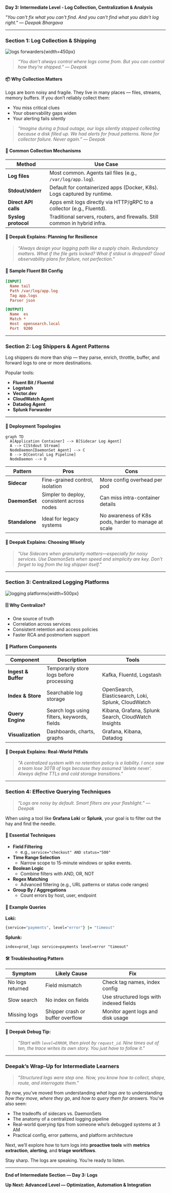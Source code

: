 **Day 3: Intermediate Level - Log Collection, Centralization & Analysis**

_"You can't fix what you can't find. And you can't find what you didn't log right." — Deepak Bhargava_

---

### **Section 1: Log Collection & Shipping**

![logs forwarders](images/day-03-intermediate-panel-1.png){width=450px}

> _“You don’t always control where logs come from. But you can control how they’re shipped.” — Deepak_

#### 📦 Why Collection Matters

Logs are born noisy and fragile. They live in many places — files, streams, memory buffers. If you don’t reliably collect them:
- You miss critical clues
- Your observability gaps widen
- Your alerting fails silently

> _“Imagine during a fraud outage, our logs silently stopped collecting because a disk filled up. We had alerts for fraud patterns. None for collector failure. Never again.” — Deepak_

#### 🚚 Common Collection Mechanisms

| Method | Use Case |
|--------|----------|
| **Log files** | Most common. Agents tail files (e.g., `/var/log/app.log`). |
| **Stdout/stderr** | Default for containerized apps (Docker, K8s). Logs captured by runtime. |
| **Direct API calls** | Apps emit logs directly via HTTP/gRPC to a collector (e.g., Fluentd). |
| **Syslog protocol** | Traditional servers, routers, and firewalls. Still common in hybrid infra. |

#### 🧠 Deepak Explains: Planning for Resilience
> _"Always design your logging path like a supply chain. Redundancy matters. What if the file gets locked? What if stdout is dropped? Good observability plans for failure, not perfection."_

#### 🔧 Sample Fluent Bit Config
```ini
[INPUT]
  Name tail
  Path /var/log/app.log
  Tag app.logs
  Parser json

[OUTPUT]
  Name  es
  Match *
  Host  opensearch.local
  Port  9200
```

---

### **Section 2: Log Shippers & Agent Patterns**

Log shippers do more than ship — they parse, enrich, throttle, buffer, and forward logs to one or more destinations.

Popular tools:
- **Fluent Bit / Fluentd**
- **Logstash**
- **Vector.dev**
- **CloudWatch Agent**
- **Datadog Agent**
- **Splunk Forwarder**

---

#### 🧩 Deployment Topologies
```mermaid
graph TD
  A[Application Container] --> B[Sidecar Log Agent]
  A --> C[Stdout Stream]
  NodeDaemon[DaemonSet Agent] --> C
  B --> D[Central Log Pipeline]
  NodeDaemon --> D
```

| Pattern | Pros | Cons |
|--------|------|------|
| **Sidecar** | Fine-grained control, isolation | More config overhead per pod |
| **DaemonSet** | Simpler to deploy, consistent across nodes | Can miss intra-container details |
| **Standalone** | Ideal for legacy systems | No awareness of K8s pods, harder to manage at scale |

#### 🧠 Deepak Explains: Choosing Wisely
> _"Use Sidecars when granularity matters—especially for noisy services. Use DaemonSets when speed and simplicity are key. Don’t forget to log from the log shipper itself."_

---

### **Section 3: Centralized Logging Platforms**

![logging platforms](images/day-03-intermediate-panel-2.png){width=500px}

#### 🗄️ Why Centralize?
- One source of truth
- Correlation across services
- Consistent retention and access policies
- Faster RCA and postmortem support

#### 🧱 Platform Components

| Component | Description | Tools |
|----------|-------------|--------|
| **Ingest & Buffer** | Temporarily store logs before processing | Kafka, Fluentd, Logstash |
| **Index & Store** | Searchable log storage | OpenSearch, Elasticsearch, Loki, Splunk, CloudWatch |
| **Query Engine** | Search logs using filters, keywords, fields | Kibana, Grafana, Splunk Search, CloudWatch Insights |
| **Visualization** | Dashboards, charts, graphs | Grafana, Kibana, Datadog |

#### 🧠 Deepak Explains: Real-World Pitfalls
> _"A centralized system with no retention policy is a liability. I once saw a team lose 30TB of logs because they assumed 'delete never'. Always define TTLs and cold storage transitions."_

---

### **Section 4: Effective Querying Techniques**

> _“Logs are noisy by default. Smart filters are your flashlight.” — Deepak_

When using a tool like **Grafana Loki** or **Splunk**, your goal is to filter out the hay and find the needle.

#### 🔎 Essential Techniques
- **Field Filtering**
  - e.g., `service="checkout" AND status="500"`
- **Time Range Selection**
  - Narrow scope to 15-minute windows or spike events.
- **Boolean Logic**
  - Combine filters with AND, OR, NOT
- **Regex Matching**
  - Advanced filtering (e.g., URL patterns or status code ranges)
- **Group By / Aggregations**
  - Count errors by host, user, endpoint

#### 🧪 Example Queries

**Loki:**
```bash
{service="payments", level="error"} |= "timeout"
```

**Splunk:**
```spl
index=prod_logs service=payments level=error "timeout"
```

#### 🛠️ Troubleshooting Pattern
| Symptom | Likely Cause | Fix |
|---------|--------------|------|
| No logs returned | Field mismatch | Check tag names, index config |
| Slow search | No index on fields | Use structured logs with indexed fields |
| Missing logs | Shipper crash or buffer overflow | Monitor agent logs and disk usage |

#### 🧠 Deepak Debug Tip:
> _"Start with `level=ERROR`, then pivot by `request_id`. Nine times out of ten, the trace writes its own story. You just have to follow it."_

---

### **Deepak’s Wrap-Up for Intermediate Learners**

> _"Structured logs were step one. Now, you know how to collect, shape, route, and interrogate them."_

By now, you’ve moved from understanding *what logs are* to understanding *how they move*, *where they go*, and *how to query them for answers*. You’ve also seen:
- The tradeoffs of sidecars vs. DaemonSets
- The anatomy of a centralized logging pipeline
- Real-world querying tips from someone who’s debugged systems at 3 AM
- Practical config, error patterns, and platform architecture

Next, we’ll explore how to turn logs into **proactive tools** with **metrics extraction**, **alerting**, and **triage workflows**.

Stay sharp. The logs are speaking. You’re ready to listen.

---

**End of Intermediate Section — Day 3: Logs**

**Up Next: Advanced Level — Optimization, Automation & Integration**


